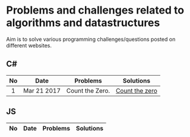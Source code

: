 # Problems and challenges related to algorithms and datastructures
Aim is to solve various programming challenges/questions posted on different websites.

## C#

|No| Date | Problems |     Solutions     |
| :------------: | :------------: | :------------: | :----------: |
|1|Mar 21 2017 | Count the Zero.| [Count the zero](c#/CounttheZeros.cs)|

## JS


|No| Date | Problems |     Solutions     |
| :------------: | :------------: | :------------: | :----------: |


